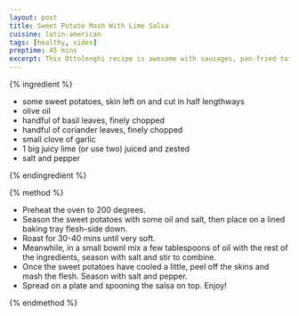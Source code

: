 ```yaml
---
layout: post
title: Sweet Potato Mash With Lime Salsa
cuisine: latin-american
tags: [healthy, sides]
preptime: 45 mins
excerpt: This Ottolenghi recipe is awesome with sausages, pan-fried tofu, or paneer steaks.
---
```


{% ingredient %}

- some sweet potatoes, skin left on and cut in half lengthways
- olive oil
- handful of basil leaves, finely chopped
- handful of coriander leaves, finely chopped
- small clove of garlic
- 1 big juicy lime (or use two) juiced and zested
- salt and pepper

{% endingredient %}

{% method %}

- Preheat the oven to 200 degrees.
- Season the sweet potatoes with some oil and salt, then place on a lined baking tray flesh-side down.
- Roast for 30-40 mins until very soft.
- Meanwhile, in a small bownl mix a few tablespoons of oil with the rest of the ingredients, season with salt and stir to combine.
- Once the sweet potatoes have cooled a little, peel off the skins and mash the flesh. Season with salt and pepper.
- Spread on a plate and spooning the salsa on top. Enjoy!

{% endmethod %}
